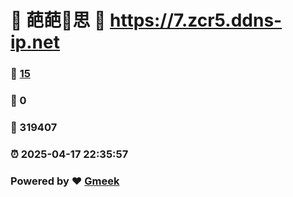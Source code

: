 # 🌚  葩葩🔭思 :link: https://7.zcr5.ddns-ip.net 
### :page_facing_up: [15](https://7.zcr5.ddns-ip.net/tag.html) 
### :speech_balloon: 0 
### :hibiscus: 319407 
### :alarm_clock: 2025-04-17 22:35:57 
### Powered by :heart: [Gmeek](https://github.com/Meekdai/Gmeek)
